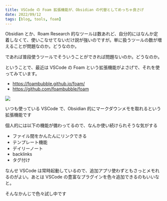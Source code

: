 ```yaml
---
title: VSCode の Foam 拡張機能が、Obsidian の代替としてめっちゃ良さげ
date: 2022/09/12
tags: [blog, tools, foam]
---
```


Obsidian とか、Roam Research 的なツールは数あれど、自分的にはなんか定着しなくて、使いこなせてないだけ説が強いのですが。単に扱うツールの数が増えることが問題なのか。どうなのか。

であれば普段使うツールでそういうことができれば問題ないのか。どうなのか。

ということで、最近は VSCode の Foam という拡張機能がよさげで、それを使ってみています。

- https://foambubble.github.io/foam/
- https://github.com/foambubble/foam

![](https://github.com/foambubble/foam/raw/master/assets/screenshots/feature-show-graph.gif)

いつも使っている VSCode で、Obsidian 的にマークダウンメモを取れるという拡張機能です

個人的には以下の機能が備わってるので、なんか使い続けられそうな気がする

- ファイル間をかんたんにリンクできる
- テンプレート機能
- デイリーノート
- backlinks
- タグ付け

なんせ VSCode は常時起動しているので、追加アプリ使わずともさっとメモれるのがよい。あとは VSCode の豊富なプラグインを色々追加できるのもいいなと。

そんなかんじで色々試し中です
